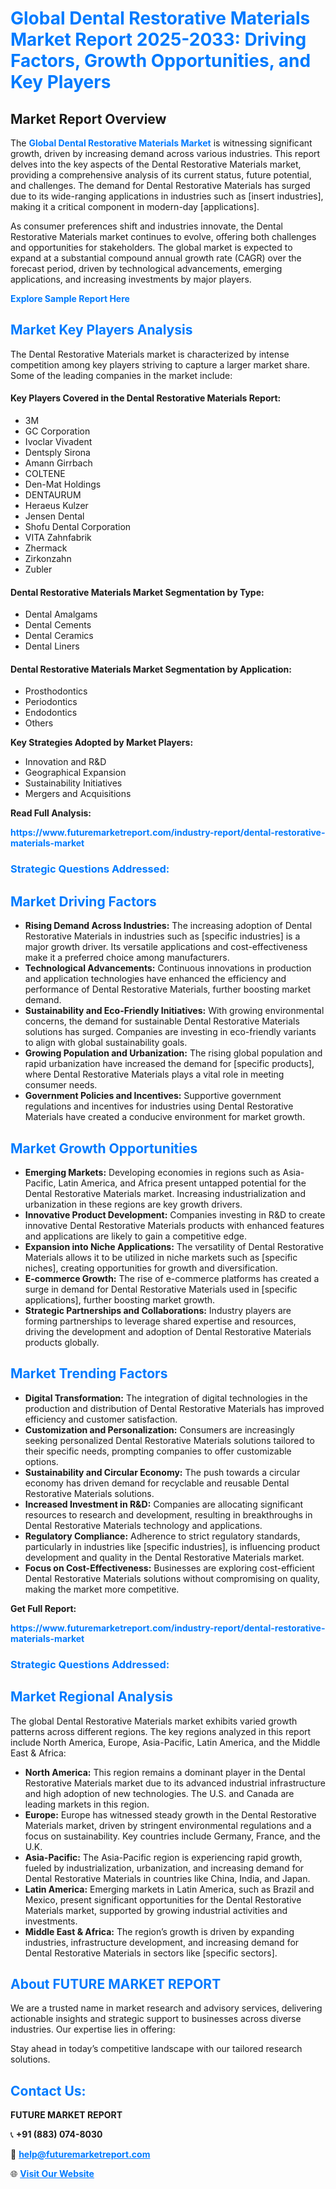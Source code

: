 <h1 style="color: #007BFF;">Global Dental Restorative Materials Market Report 2025-2033: Driving Factors, Growth Opportunities, and Key Players</h1>

<section id="overview">
<h2>Market Report Overview</h2>
<p>The <a href="https://www.futuremarketreport.com/industry-report/dental-restorative-materials-market" style="color: #007BFF; text-decoration: none;"><strong>Global Dental Restorative Materials Market</strong></a> is witnessing significant growth, driven by increasing demand across various industries. This report delves into the key aspects of the Dental Restorative Materials market, providing a comprehensive analysis of its current status, future potential, and challenges. The demand for Dental Restorative Materials has surged due to its wide-ranging applications in industries such as [insert industries], making it a critical component in modern-day [applications].</p>
<p>As consumer preferences shift and industries innovate, the Dental Restorative Materials market continues to evolve, offering both challenges and opportunities for stakeholders. The global market is expected to expand at a substantial compound annual growth rate (CAGR) over the forecast period, driven by technological advancements, emerging applications, and increasing investments by major players.</p>
</section>

<section id="overview">
<p><a href="https://www.futuremarketreport.com/request-sample/reportId=57883" style="color: #007BFF; text-decoration: none;"><strong>Explore Sample Report Here</strong></a></p>
</section>

<section id="key-players">
<h2 style="color: #007BFF;">Market Key Players Analysis</h2>
<p>The Dental Restorative Materials market is characterized by intense competition among key players striving to capture a larger market share. Some of the leading companies in the market include:</p>
<h4>Key Players Covered in the Dental Restorative Materials Report:</h4>
<ul><li>3M</li><li>GC Corporation</li><li>Ivoclar Vivadent</li><li>Dentsply Sirona</li><li>Amann Girrbach</li><li>COLTENE</li><li>Den-Mat Holdings</li><li>DENTAURUM</li><li>Heraeus Kulzer</li><li>Jensen Dental</li><li>Shofu Dental Corporation</li><li>VITA Zahnfabrik</li><li>Zhermack</li><li>Zirkonzahn</li><li>Zubler</li></ul>
<h4>Dental Restorative Materials Market Segmentation by Type:</h4>
<ul><li>Dental Amalgams</li><li>Dental Cements</li><li>Dental Ceramics</li><li>Dental Liners</li></ul>

<h4>Dental Restorative Materials Market Segmentation by Application:</h4>
<ul><li>Prosthodontics</li><li>Periodontics</li><li>Endodontics</li><li>Others</li></ul>
<p><strong>Key Strategies Adopted by Market Players:</strong></p>
<ul>
<li>Innovation and R&D</li>
<li>Geographical Expansion</li>
<li>Sustainability Initiatives</li>
<li>Mergers and Acquisitions</li>
</ul>
</section>

<section>
<p><strong>Read Full Analysis: </strong></p><a href="https://www.futuremarketreport.com/industry-report/dental-restorative-materials-market" style="color: #007BFF; text-decoration: none;"><strong>https://www.futuremarketreport.com/industry-report/dental-restorative-materials-market</strong></a>
<h3 style="color: #007BFF;">Strategic Questions Addressed:</h3>
</section>

<section id="driving-factors">
<h2 style="color: #007BFF;">Market Driving Factors</h2>
<ul>
<li><strong>Rising Demand Across Industries:</strong> The increasing adoption of Dental Restorative Materials in industries such as [specific industries] is a major growth driver. Its versatile applications and cost-effectiveness make it a preferred choice among manufacturers.</li>
<li><strong>Technological Advancements:</strong> Continuous innovations in production and application technologies have enhanced the efficiency and performance of Dental Restorative Materials, further boosting market demand.</li>
<li><strong>Sustainability and Eco-Friendly Initiatives:</strong> With growing environmental concerns, the demand for sustainable Dental Restorative Materials solutions has surged. Companies are investing in eco-friendly variants to align with global sustainability goals.</li>
<li><strong>Growing Population and Urbanization:</strong> The rising global population and rapid urbanization have increased the demand for [specific products], where Dental Restorative Materials plays a vital role in meeting consumer needs.</li>
<li><strong>Government Policies and Incentives:</strong> Supportive government regulations and incentives for industries using Dental Restorative Materials have created a conducive environment for market growth.</li>
</ul>
</section>

<section id="growth-opportunities">
<h2 style="color: #007BFF;">Market Growth Opportunities</h2>
<ul>
<li><strong>Emerging Markets:</strong> Developing economies in regions such as Asia-Pacific, Latin America, and Africa present untapped potential for the Dental Restorative Materials market. Increasing industrialization and urbanization in these regions are key growth drivers.</li>
<li><strong>Innovative Product Development:</strong> Companies investing in R&D to create innovative Dental Restorative Materials products with enhanced features and applications are likely to gain a competitive edge.</li>
<li><strong>Expansion into Niche Applications:</strong> The versatility of Dental Restorative Materials allows it to be utilized in niche markets such as [specific niches], creating opportunities for growth and diversification.</li>
<li><strong>E-commerce Growth:</strong> The rise of e-commerce platforms has created a surge in demand for Dental Restorative Materials used in [specific applications], further boosting market growth.</li>
<li><strong>Strategic Partnerships and Collaborations:</strong> Industry players are forming partnerships to leverage shared expertise and resources, driving the development and adoption of Dental Restorative Materials products globally.</li>
</ul>
</section>

<section id="trending-factors">
<h2 style="color: #007BFF;">Market Trending Factors</h2>
<ul>
<li><strong>Digital Transformation:</strong> The integration of digital technologies in the production and distribution of Dental Restorative Materials has improved efficiency and customer satisfaction.</li>
<li><strong>Customization and Personalization:</strong> Consumers are increasingly seeking personalized Dental Restorative Materials solutions tailored to their specific needs, prompting companies to offer customizable options.</li>
<li><strong>Sustainability and Circular Economy:</strong> The push towards a circular economy has driven demand for recyclable and reusable Dental Restorative Materials solutions.</li>
<li><strong>Increased Investment in R&D:</strong> Companies are allocating significant resources to research and development, resulting in breakthroughs in Dental Restorative Materials technology and applications.</li>
<li><strong>Regulatory Compliance:</strong> Adherence to strict regulatory standards, particularly in industries like [specific industries], is influencing product development and quality in the Dental Restorative Materials market.</li>
<li><strong>Focus on Cost-Effectiveness:</strong> Businesses are exploring cost-efficient Dental Restorative Materials solutions without compromising on quality, making the market more competitive.</li>
</ul>
</section>

<section>
<p><strong>Get Full Report: </strong></p><a href="https://www.futuremarketreport.com/industry-report/dental-restorative-materials-market" style="color: #007BFF; text-decoration: none;"><strong>https://www.futuremarketreport.com/industry-report/dental-restorative-materials-market</strong></a>
<h3 style="color: #007BFF;">Strategic Questions Addressed:</h3>
</section>


<section id="regional-analysis">
<h2 style="color: #007BFF;">Market Regional Analysis</h2>
<p>The global Dental Restorative Materials market exhibits varied growth patterns across different regions. The key regions analyzed in this report include North America, Europe, Asia-Pacific, Latin America, and the Middle East & Africa:</p>
<ul>
<li><strong>North America:</strong> This region remains a dominant player in the Dental Restorative Materials market due to its advanced industrial infrastructure and high adoption of new technologies. The U.S. and Canada are leading markets in this region.</li>
<li><strong>Europe:</strong> Europe has witnessed steady growth in the Dental Restorative Materials market, driven by stringent environmental regulations and a focus on sustainability. Key countries include Germany, France, and the U.K.</li>
<li><strong>Asia-Pacific:</strong> The Asia-Pacific region is experiencing rapid growth, fueled by industrialization, urbanization, and increasing demand for Dental Restorative Materials in countries like China, India, and Japan.</li>
<li><strong>Latin America:</strong> Emerging markets in Latin America, such as Brazil and Mexico, present significant opportunities for the Dental Restorative Materials market, supported by growing industrial activities and investments.</li>
<li><strong>Middle East & Africa:</strong> The region’s growth is driven by expanding industries, infrastructure development, and increasing demand for Dental Restorative Materials in sectors like [specific sectors].</li>
</ul>
</section>

<footer>
<h2 style="color: #007BFF;">About FUTURE MARKET REPORT</h2>
<p>We are a trusted name in market research and advisory services, delivering actionable insights and strategic support to businesses across diverse industries. Our expertise lies in offering:</p>

<p>Stay ahead in today’s competitive landscape with our tailored research solutions.</p>

<h2 style="color: #007BFF;">Contact Us:</h2>
<p><strong>FUTURE MARKET REPORT</strong></p>
<p>📞 <strong>+91 (883) 074-8030</strong></p>
<p>📧 <strong><a href="mailto:help@futuremarketreport.com" style="color: #007BFF;">help@futuremarketreport.com</a></strong></p>
<p>🌐 <strong><a href="https://www.futuremarketreport.com/" style="color: #007BFF;">Visit Our Website</a></strong></p>
</footer>